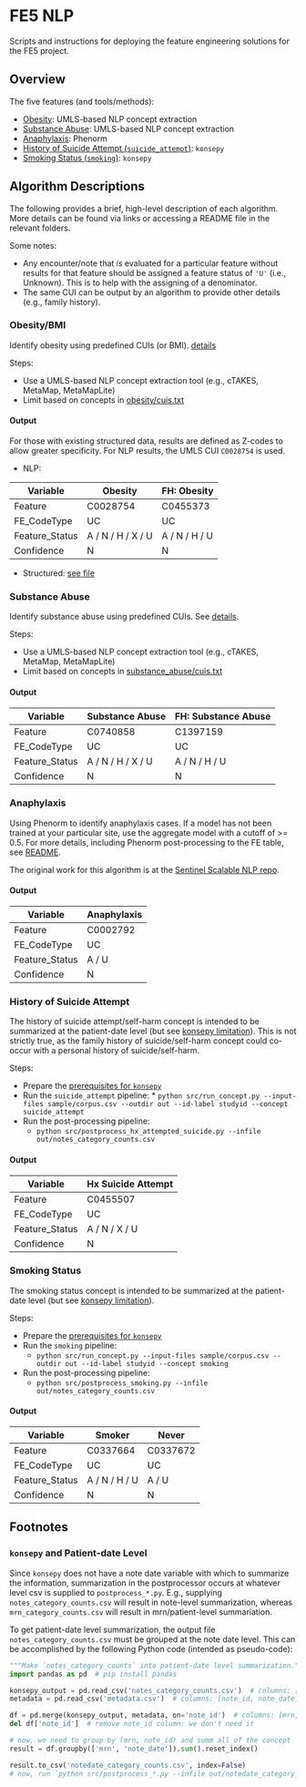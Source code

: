 # FE5 NLP

Scripts and instructions for deploying the feature engineering solutions for the FE5 project.

## Overview

The five features (and tools/methods):

* [Obesity](#obesitybmi): UMLS-based NLP concept extraction
* [Substance Abuse](#substance-abuse): UMLS-based NLP concept extraction
* [Anaphylaxis](#anaphylaxis): Phenorm
* [History of Suicide Attempt (`suicide_attempt`)](#history-of-suicide-attempt): `konsepy`
* [Smoking Status (`smoking`)](#smoking-status): `konsepy`

## Algorithm Descriptions

The following provides a brief, high-level description of each algorithm. More details can be found via links or
accessing a README file in the relevant folders.

Some notes:

* Any encounter/note that *is* evaluated for a particular feature without results for that feature should be assigned a
  feature status of `'U'` (i.e., Unknown). This is to help with the assigning of a denominator.
* The same CUI can be output by an algorithm to provide other details (e.g., family history).

### Obesity/BMI

Identify obesity using predefined CUIs (or BMI). [details](obesity/README.md)

Steps:

* Use a UMLS-based NLP concept extraction tool (e.g., cTAKES, MetaMap, MetaMapLite)
* Limit based on concepts in [obesity/cuis.txt](obesity/cuis.txt)

#### Output

For those with existing structured data, results are defined as Z-codes to allow greater specificity. For NLP results,
the UMLS CUI `C0028754` is used.

* NLP:

| Variable       | Obesity           | FH: Obesity   |
|----------------|-------------------|---------------|
| Feature        | C0028754          | C0455373      |
| FE_CodeType    | UC                | UC            |
| Feature_Status | A / N / H / X / U | A / N / H / U |
| Confidence     | N                 | N             |

* Structured: [see file](obesity/zcodes.csv)

### Substance Abuse

Identify substance abuse using predefined CUIs. See [details](substance_abuse/README.md).

Steps:

* Use a UMLS-based NLP concept extraction tool (e.g., cTAKES, MetaMap, MetaMapLite)
* Limit based on concepts in [substance_abuse/cuis.txt](substance_abuse/cuis.txt)

#### Output

| Variable       | Substance Abuse   | FH: Substance Abuse |
|----------------|-------------------|---------------------|
| Feature        | C0740858          | C1397159            |
| FE_CodeType    | UC                | UC                  |
| Feature_Status | A / N / H / X / U | A / N / H / U       |
| Confidence     | N                 | N                   |

### Anaphylaxis

Using Phenorm to identify anaphylaxis cases. If a model has not been trained at your particular site, use the aggregate model with a cutoff of >= 0.5. For more details, including Phenorm post-processing to the FE table,
see [README](anaphylaxis/README.md).

The original work for this algorithm is at
the [Sentinel Scalable NLP repo](https://github.com/kpwhri/Sentinel-Scalable-NLP?tab=readme-ov-file#prediction-modeling-quick-start).

#### Output

| Variable       | Anaphylaxis |
|----------------|-------------|
| Feature        | C0002792    |
| FE_CodeType    | UC          |
| Feature_Status | A / U       |
| Confidence     | N           |

### History of Suicide Attempt

The history of suicide attempt/self-harm concept is intended to be summarized at the patient-date level (but
see [konsepy limitation](#konsepy-and-patient-date-level)). This is not strictly true, as the family history of
suicide/self-harm concept could co-occur with a personal history of suicide/self-harm.

Steps:

* Prepare the [prerequisites for `konsepy`](https://github.com/kpwhri/fe5_konsepy?tab=readme-ov-file#prerequisites)
* Run the `suicide_attempt` pipeline:
    *
  `python src/run_concept.py --input-files sample/corpus.csv --outdir out --id-label studyid --concept suicide_attempt`
* Run the post-processing pipeline:
    * `python src/postprocess_hx_attempted_suicide.py --infile out/notes_category_counts.csv`

#### Output

| Variable       | Hx Suicide Attempt |
|----------------|--------------------|
| Feature        | C0455507           |
| FE_CodeType    | UC                 |
| Feature_Status | A / N / X / U      |
| Confidence     | N                  |

### Smoking Status

The smoking status concept is intended to be summarized at the patient-date level (but
see [konsepy limitation](#konsepy-and-patient-date-level)).

Steps:

* Prepare the [prerequisites for `konsepy`](https://github.com/kpwhri/fe5_konsepy?tab=readme-ov-file#prerequisites)
* Run the `smoking` pipeline:
    * `python src/run_concept.py --input-files sample/corpus.csv --outdir out --id-label studyid --concept smoking`
* Run the post-processing pipeline:
    * `python src/postprocess_smoking.py --infile out/notes_category_counts.csv`

#### Output

| Variable       | Smoker        | Never    |
|----------------|---------------|----------|
| Feature        | C0337664      | C0337672 |
| FE_CodeType    | UC            | UC       |
| Feature_Status | A / N / H / U | A / U    |
| Confidence     | N             | N        |

## Footnotes

### `konsepy` and Patient-date Level

Since `konsepy` does not have a note date variable with which to summarize the information, summarization in the
postprocessor occurs at whatever level csv is supplied to `postprocess_*.py`. E.g., supplying
`notes_category_counts.csv` will result in note-level summarization, whereas `mrn_category_counts.csv` will result in
mrn/patient-level summariation.

To get patient-date level summarization, the output file `notes_category_counts.csv` must be grouped at the note date
level. This can be accomplished by the following Python code (intended as pseudo-code):

```python
"""Make `notes_category_counts` into patient-date level summarization."""
import pandas as pd  # pip install pandas

konsepy_output = pd.read_csv('notes_category_counts.csv')  # columns: [mrn, note_id, ...]
metadata = pd.read_csv('metadata.csv')  # columns: [note_id, note_date]

df = pd.merge(konsepy_output, metadata, on='note_id')  # columns: [mrn, note_id, note_date, ...]
del df['note_id']  # remove note_id column: we don't need it

# now, we need to group by (mrn, note_id) and summ all of the concept
result = df.groupby(['mrn', 'note_date']).sum().reset_index()

result.to_csv('notedate_category_counts.csv', index=False)
# now, run `python src/postprocess_*.py --infile out/notedate_category_counts.csv`
```
